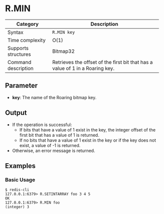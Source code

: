 # R.MIN

| Category            | Description                                                                   |
| ------------------- | ----------------------------------------------------------------------------- |
| Syntax              | `R.MIN key`                                                                   |
| Time complexity     | O(1)                                                                          |
| Supports structures | Bitmap32                                                                      |
| Command description | Retrieves the offset of the first bit that has a value of 1 in a Roaring key. |

## Parameter

- **key**: The name of the Roaring bitmap key.

## Output

- If the operation is successful:
  - If bits that have a value of 1 exist in the key, the integer offset of the first bit that has a value of 1 is returned.
  - If no bits that have a value of 1 exist in the key or if the key does not exist, a value of -1 is returned.
- Otherwise, an error message is returned.

## Examples

### Basic Usage

```
$ redis-cli
127.0.0.1:6379> R.SETINTARRAY foo 3 4 5
OK
127.0.0.1:6379> R.MIN foo
(integer) 3
```
